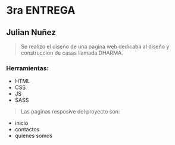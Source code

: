 # 3ra ENTREGA
 ## Julian Nuñez
>  Se realizo el diseño de una pagina web dedicaba al diseño y construccion de casas llamada DHARMA.
### Herramientas:
- HTML
- CSS
- JS
- SASS

> Las paginas resposive del proyecto son:
- inicio
- contactos
- quienes somos